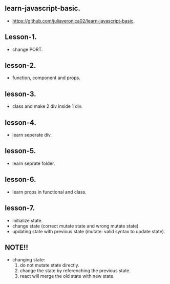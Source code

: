 ## learn-javascript-basic.
* https://github.com/juliaveronica02/learn-javascript-basic.

## Lesson-1.
* change PORT.

## lesson-2.
* function, component and props.

## lesson-3.
* class and make 2 div inside 1 div.

## lesson-4.
* learn seperate div.

## lesson-5.
* learn seprate folder.

## lesson-6.
* learn props in functional and class.

## lesson-7.
* initialize state.
* change state (correct mutate state and wrong mutate state).
* updating state with previous state (mutate: valid syntax to update state).


## NOTE!!
* changing state:
  1. do not mutate state directly.
  2. change the state by referenching the previous state.
  3. react will merge the old state with new state.